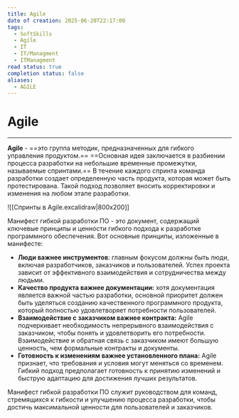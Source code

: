 ```yaml
---
title: Agile
date of creation: 2025-06-20T22:17:00
tags:
  - SoftSkills
  - Agile
  - IT
  - IT/Managment
  - ITManagment
read status: true
completion status: false
aliases:
  - AGILE
---
```

# Agile
---

**Agile** - ==это группа методик, предназначенных для гибкого управления продуктом.== ==Основная идея заключается в разбиении процесса разработки на небольшие временные промежутки, называемые спринтами.== В течение каждого спринта команда разработки создает определенную часть продукта, которая может быть протестирована. Такой подход позволяет вносить корректировки и изменения на любом этапе разработки.

![[Спринты в Agile.excalidraw|800x200]]

Манифест гибкой разработки ПО - это документ, содержащий ключевые принципы и ценности гибкого подхода к разработке программного обеспечения. Вот основные принципы, изложенные в манифесте:

- **Люди важнее инструментов**: главным фокусом должны быть люди, включая разработчиков, заказчиков и пользователей. Успех проекта зависит от эффективного взаимодействия и сотрудничества между людьми.
- **Качество продукта важнее документации:** хотя документация является важной частью разработки, основной приоритет должен быть уделяться созданию качественного программного продукта, который полностью удовлетворяет потребности пользователей.
- **Взаимодействие с заказчиком важнее контракта:** Agile подчеркивает необходимость непрерывного взаимодействия с заказчиком, чтобы понять и удовлетворить его потребности. Взаимодействие и обратная связь с заказчиком имеют большую ценность, чем формальные контракты и документы.
- **Готовность к изменениям важнее установленного плана:** Agile признает, что требования и условия могут меняться со временем. Гибкий подход предполагает готовность к принятию изменений и быструю адаптацию для достижения лучших результатов.

Манифест гибкой разработки ПО служит руководством для команд, стремящихся к гибкости и улучшению процесса разработки, чтобы достичь максимальной ценности для пользователей и заказчиков.
